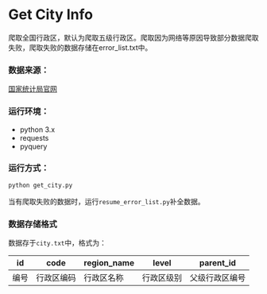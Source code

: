 # Get City Info

爬取全国行政区，默认为爬取五级行政区。爬取因为网络等原因导致部分数据爬取失败，爬取失败的数据存储在error_list.txt中。

### 数据来源：

[国家统计局官网](http://www.stats.gov.cn/tjsj/tjbz/tjyqhdmhcxhfdm/2018/)

### 运行环境：

- python 3.x
- requests
- pyquery

### 运行方式：

```python
python get_city.py
```

当有爬取失败的数据时，运行`resume_error_list.py`补全数据。

### 数据存储格式

数据存于`city.txt`中，格式为：

| id   | code       | region_name | level      | parent_id      |
| ---- | ---------- | ----------- | ---------- | -------------- |
| 编号 | 行政区编码 | 行政区名称  | 行政区级别 | 父级行政区编号 |


